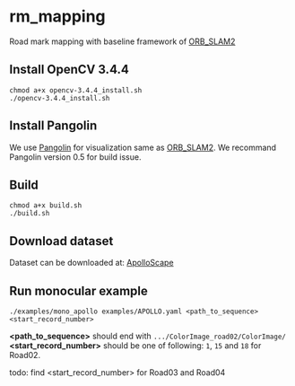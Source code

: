 # rm_mapping
Road mark mapping with baseline framework of [ORB_SLAM2](https://github.com/raulmur/ORB_SLAM2)

## Install OpenCV 3.4.4
```
chmod a+x opencv-3.4.4_install.sh
./opencv-3.4.4_install.sh
```

## Install Pangolin
We use [Pangolin](https://github.com/stevenlovegrove/Pangolin) for visualization same as [ORB_SLAM2](https://github.com/raulmur/ORB_SLAM2). We recommand Pangolin version 0.5 for build issue.

## Build
```
chmod a+x build.sh
./build.sh
```

## Download dataset
Dataset can be downloaded at: [ApolloScape](http://apolloscape.auto/lane_segmentation.html)

## Run monocular example
```
./examples/mono_apollo examples/APOLLO.yaml <path_to_sequence> <start_record_number>
```
**<path_to_sequence>** should end with `.../ColorImage_road02/ColorImage/`
**<start_record_number>** should be one of following: `1`, `15` and `18` for Road02.

todo: find <start_record_number> for Road03 and Road04
